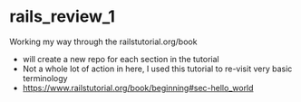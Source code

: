 # rails_review_1
Working my way through the railstutorial.org/book
- will create a new repo for each section in the tutorial
- Not a whole lot of action in here, I used this tutorial to re-visit very basic terminology
- https://www.railstutorial.org/book/beginning#sec-hello_world

